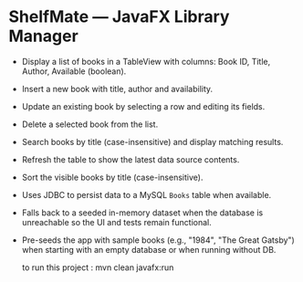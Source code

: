 # ShelfMate — JavaFX Library Manager

- Display a list of books in a TableView with columns: Book ID, Title, Author, Available (boolean).
- Insert a new book with title, author and availability.
- Update an existing book by selecting a row and editing its fields.
- Delete a selected book from the list.
- Search books by title (case-insensitive) and display matching results.
- Refresh the table to show the latest data source contents.
- Sort the visible books by title (case-insensitive).
- Uses JDBC to persist data to a MySQL `Books` table when available.
- Falls back to a seeded in-memory dataset when the database is unreachable so the UI and tests remain functional.
- Pre-seeds the app with sample books (e.g., "1984", "The Great Gatsby") when starting with an empty database or when running without DB.


  to run this project : mvn clean javafx:run

